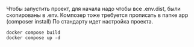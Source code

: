 Чтобы запустить проект, для начала надо чтобы все .env.dist, были скопированы в .env.
Композер тоже требуется прописать в папке app (composer install)
По стандарту идет настройка проекта.
```
docker compose build
docker compose up -d
```